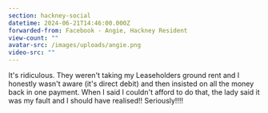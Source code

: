 ```yaml
---
section: hackney-social
datetime: 2024-06-21T14:46:00.000Z
forwarded-from: Facebook - Angie, Hackney Resident
view-count: ""
avatar-src: /images/uploads/angie.png
video-src: ""
---
```

It's ridiculous. They weren't taking my Leaseholders ground rent and I honestly wasn't aware (it's direct debit) and then insisted on all the money back in one payment. When I said I couldn't afford to do that, the lady said it was my fault and I should have realised!! Seriously!!!!

